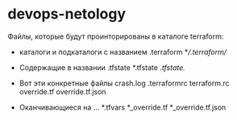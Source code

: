 # devops-netology
  
Файлы, которые будут проинторированы в каталоге terraform:

- каталоги и подкаталоги с названием .terraform
**/.terraform/*

- Содержащие в названии .tfstate
   *.tfstate
   *.tfstate.*

- Вот эти конкретные файлы
crash.log
.terraformrc
terraform.rc
override.tf
override.tf.json

- Оканчивающиеся на ...
*.tfvars
*_override.tf
*_override.tf.json

